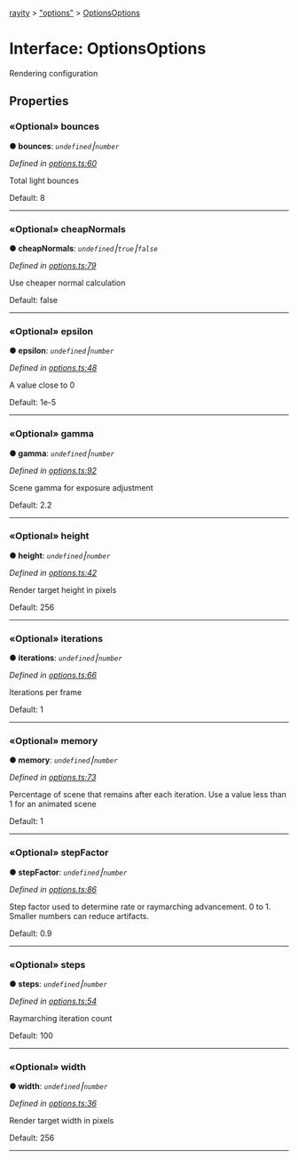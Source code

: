[rayity](../README.md) > ["options"](../modules/_options_.md) > [OptionsOptions](../interfaces/_options_.optionsoptions.md)



# Interface: OptionsOptions


Rendering configuration


## Properties
<a id="bounces"></a>

### «Optional» bounces

**●  bounces**:  *`undefined`⎮`number`* 

*Defined in [options.ts:60](https://github.com/gribbet/rayity/blob/340dc71/src/options.ts#L60)*



Total light bounces

Default: 8




___

<a id="cheapnormals"></a>

### «Optional» cheapNormals

**●  cheapNormals**:  *`undefined`⎮`true`⎮`false`* 

*Defined in [options.ts:79](https://github.com/gribbet/rayity/blob/340dc71/src/options.ts#L79)*



Use cheaper normal calculation

Default: false




___

<a id="epsilon"></a>

### «Optional» epsilon

**●  epsilon**:  *`undefined`⎮`number`* 

*Defined in [options.ts:48](https://github.com/gribbet/rayity/blob/340dc71/src/options.ts#L48)*



A value close to 0

Default: 1e-5




___

<a id="gamma"></a>

### «Optional» gamma

**●  gamma**:  *`undefined`⎮`number`* 

*Defined in [options.ts:92](https://github.com/gribbet/rayity/blob/340dc71/src/options.ts#L92)*



Scene gamma for exposure adjustment

Default: 2.2




___

<a id="height"></a>

### «Optional» height

**●  height**:  *`undefined`⎮`number`* 

*Defined in [options.ts:42](https://github.com/gribbet/rayity/blob/340dc71/src/options.ts#L42)*



Render target height in pixels

Default: 256




___

<a id="iterations"></a>

### «Optional» iterations

**●  iterations**:  *`undefined`⎮`number`* 

*Defined in [options.ts:66](https://github.com/gribbet/rayity/blob/340dc71/src/options.ts#L66)*



Iterations per frame

Default: 1




___

<a id="memory"></a>

### «Optional» memory

**●  memory**:  *`undefined`⎮`number`* 

*Defined in [options.ts:73](https://github.com/gribbet/rayity/blob/340dc71/src/options.ts#L73)*



Percentage of scene that remains after each iteration. Use a value less than 1 for an animated scene

Default: 1




___

<a id="stepfactor"></a>

### «Optional» stepFactor

**●  stepFactor**:  *`undefined`⎮`number`* 

*Defined in [options.ts:86](https://github.com/gribbet/rayity/blob/340dc71/src/options.ts#L86)*



Step factor used to determine rate or raymarching advancement. 0 to 1\. Smaller numbers can reduce artifacts.

Default: 0.9




___

<a id="steps"></a>

### «Optional» steps

**●  steps**:  *`undefined`⎮`number`* 

*Defined in [options.ts:54](https://github.com/gribbet/rayity/blob/340dc71/src/options.ts#L54)*



Raymarching iteration count

Default: 100




___

<a id="width"></a>

### «Optional» width

**●  width**:  *`undefined`⎮`number`* 

*Defined in [options.ts:36](https://github.com/gribbet/rayity/blob/340dc71/src/options.ts#L36)*



Render target width in pixels

Default: 256




___


